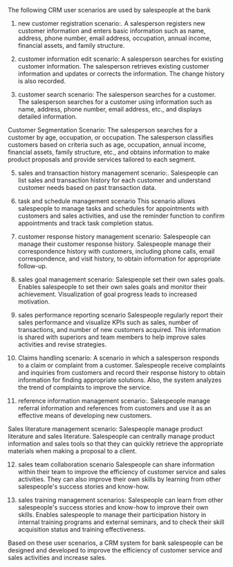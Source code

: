 The following CRM user scenarios are used by salespeople at the bank

1. new customer registration scenario:.
A salesperson registers new customer information and enters basic information such as name, address, phone number, email address, occupation, annual income, financial assets, and family structure.

2. customer information edit scenario: A salesperson searches for existing customer information.
The salesperson retrieves existing customer information and updates or corrects the information. The change history is also recorded.

3. customer search scenario: The salesperson searches for a customer.
The salesperson searches for a customer using information such as name, address, phone number, email address, etc., and displays detailed information.

Customer Segmentation Scenario: The salesperson searches for a customer by age, occupation, or occupation.
The salesperson classifies customers based on criteria such as age, occupation, annual income, financial assets, family structure, etc., and obtains information to make product proposals and provide services tailored to each segment.

5. sales and transaction history management scenario:.
Salespeople can list sales and transaction history for each customer and understand customer needs based on past transaction data.

6. task and schedule management scenario
This scenario allows salespeople to manage tasks and schedules for appointments with customers and sales activities, and use the reminder function to confirm appointments and track task completion status.

7. customer response history management scenario: Salespeople can manage their customer response history.
Salespeople manage their correspondence history with customers, including phone calls, email correspondence, and visit history, to obtain information for appropriate follow-up.

8. sales goal management scenario: Salespeople set their own sales goals.
Enables salespeople to set their own sales goals and monitor their achievement. Visualization of goal progress leads to increased motivation.

9. sales performance reporting scenario
Salespeople regularly report their sales performance and visualize KPIs such as sales, number of transactions, and number of new customers acquired. This information is shared with superiors and team members to help improve sales activities and revise strategies.

10. Claims handling scenario: A scenario in which a salesperson responds to a claim or complaint from a customer.
Salespeople receive complaints and inquiries from customers and record their response history to obtain information for finding appropriate solutions. Also, the system analyzes the trend of complaints to improve the service.

11. reference information management scenario:.
Salespeople manage referral information and references from customers and use it as an effective means of developing new customers.

Sales literature management scenario: Salespeople manage product literature and sales literature.
Salespeople can centrally manage product information and sales tools so that they can quickly retrieve the appropriate materials when making a proposal to a client.

12. sales team collaboration scenario
Salespeople can share information within their team to improve the efficiency of customer service and sales activities. They can also improve their own skills by learning from other salespeople's success stories and know-how.

13. sales training management scenarios: Salespeople can learn from other salespeople's success stories and know-how to improve their own skills.
Enables salespeople to manage their participation history in internal training programs and external seminars, and to check their skill acquisition status and training effectiveness.

Based on these user scenarios, a CRM system for bank salespeople can be designed and developed to improve the efficiency of customer service and sales activities and increase sales.
